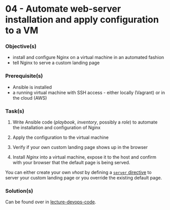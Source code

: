 04 - Automate web-server installation and apply configuration to a VM
=====================================================================


### Objective(s)

* install and configure Nginx on a virtual machine in an automated fashion
* tell Nginx to serve a custom landing page


### Prerequisite(s)

* Ansible is installed
* a running virtual machine with SSH access - either locally (Vagrant) or in the cloud (AWS)


### Task(s)

1. Write Ansible code (*playbook*, *inventory*, possibly a *role*) to automate the installation and
   configuration of Nginx

2. Apply the configuration to the virtual machine

3. Verify if your own custom landing page shows up in the browser  
   
2. Install *Nginx* into a virtual machine, expose it to the host and confirm with your browser that
   the default page is being served.
   
You can either create your own *vhost* by defining a
[`server` directive](https://docs.nginx.com/nginx/admin-guide/web-server/web-server/#setting-up-virtual-servers)
to server your custom landing page or you override the existing default page. 


### Solution(s)

Can be found over in [lecture-devops-code](https://github.com/lucendio/lecture-devops-code/tree/master/tutorials-solutions/04_automate-webserver-installation).
